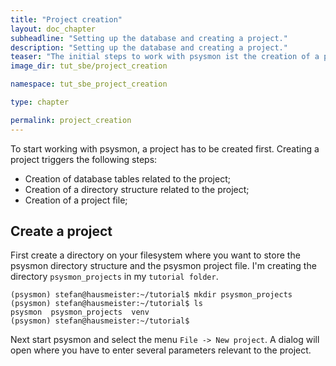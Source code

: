 ```yaml
---
title: "Project creation"
layout: doc_chapter
subheadline: "Setting up the database and creating a project."
description: "Setting up the database and creating a project."
teaser: "The initial steps to work with psysmon ist the creation of a project. psysmon uses a database to store data. Therefore the database has to be setup properly so that psysmon can create the needed database tables."
image_dir: tut_sbe/project_creation

namespace: tut_sbe_project_creation

type: chapter

permalink: project_creation
---
```


To start working with psysmon, a project has to be created first. Creating a project triggers the following steps:
  - Creation of database tables related to the project;
  - Creation of a directory structure related to the project;
  - Creation of a project file;
  
## Create a project 

First create a directory on your filesystem where you want to store the psysmon directory structure and the psysmon project file. I'm creating the directory `psysmon_projects` in my `tutorial folder`.

~~~console
(psysmon) stefan@hausmeister:~/tutorial$ mkdir psysmon_projects
(psysmon) stefan@hausmeister:~/tutorial$ ls
psysmon  psysmon_projects  venv
(psysmon) stefan@hausmeister:~/tutorial$
~~~

Next start psysmon and select the menu `File -> New project`. A dialog will open where you have to enter several parameters relevant to the project. 
